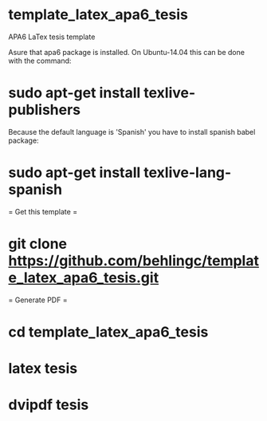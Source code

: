 # template_latex_apa6_tesis
APA6 LaTex tesis template

Asure that apa6 package is installed. On Ubuntu-14.04 this can be done with the command:

 # sudo apt-get install texlive-publishers

Because the default language is 'Spanish' you have to install spanish babel package:

 # sudo apt-get install texlive-lang-spanish
 
= Get this template =

 # git clone https://github.com/behlingc/template_latex_apa6_tesis.git
 
= Generate PDF =

 # cd template_latex_apa6_tesis
 
 # latex tesis
 
 # dvipdf tesis

